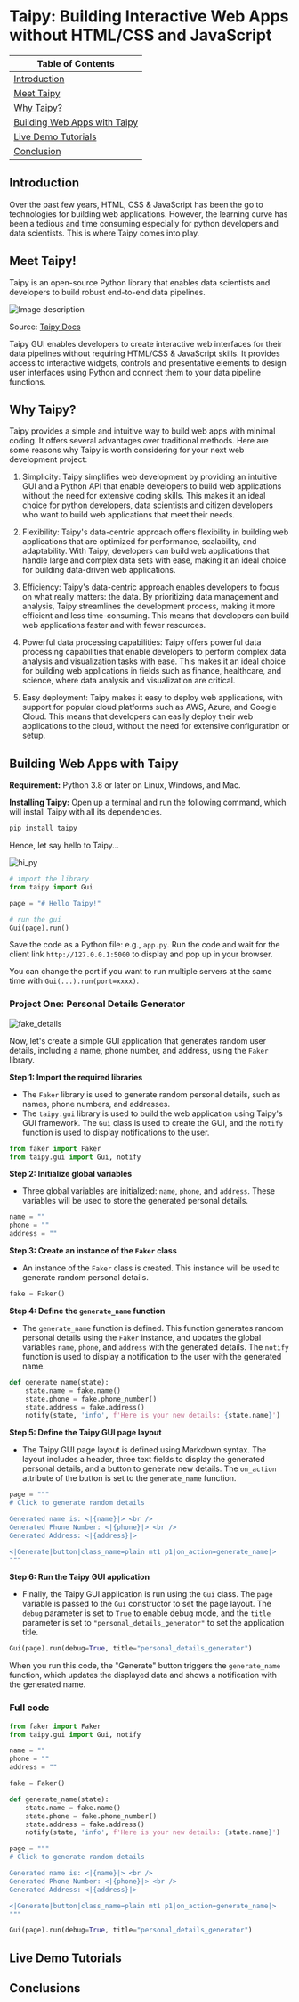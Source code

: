 # Taipy: Building Interactive Web Apps without HTML/CSS and JavaScript

| Table of Contents |
| --- |
| [Introduction](#intro) |
| [Meet Taipy](#meet)
| [Why Taipy?](#why)  |
| [Building Web Apps with Taipy](#build) |
| [Live Demo Tutorials](#example) |
| [Conclusion](#conc)|

## Introduction <a name="intro"></a>
Over the past few years, HTML, CSS & JavaScript has been the go to technologies for building web applications. However, the learning curve has been a tedious and time consuming especially for python developers and data scientists. This is where Taipy comes into play. 

## Meet Taipy! <a name="meet"></a>
Taipy is an open-source Python library that enables data scientists and developers to build robust end-to-end data pipelines.

![Image description](https://dev-to-uploads.s3.amazonaws.com/uploads/articles/k24u6ko4tkjffice6thz.gif)

Source: [Taipy Docs](https://docs.taipy.io/en/latest/)

Taipy GUI enables developers to create interactive web interfaces for their data pipelines without requiring HTML/CSS & JavaScript skills. It provides access to interactive widgets, controls and presentative elements to design user interfaces using Python and connect them to your data pipeline functions.

## Why Taipy? <a name="why"></a>
Taipy provides a simple and intuitive way to build web apps with minimal coding. It offers several advantages over traditional methods. Here are some reasons why Taipy is worth considering for your next web development project:

1. Simplicity: Taipy simplifies web development by providing an intuitive GUI and a Python API that enable developers to build web applications without the need for extensive coding skills. This makes it an ideal choice for python developers, data scientists and citizen developers who want to build web applications that meet their needs.

2. Flexibility: Taipy's data-centric approach offers flexibility in building web applications that are optimized for performance, scalability, and adaptability. With Taipy, developers can build web applications that handle large and complex data sets with ease, making it an ideal choice for building data-driven web applications.

3. Efficiency: Taipy's data-centric approach enables developers to focus on what really matters: the data. By prioritizing data management and analysis, Taipy streamlines the development process, making it more efficient and less time-consuming. This means that developers can build web applications faster and with fewer resources.

4. Powerful data processing capabilities: Taipy offers powerful data processing capabilities that enable developers to perform complex data analysis and visualization tasks with ease. This makes it an ideal choice for building web applications in fields such as finance, healthcare, and science, where data analysis and visualization are critical.

5. Easy deployment: Taipy makes it easy to deploy web applications, with support for popular cloud platforms such as AWS, Azure, and Google Cloud. This means that developers can easily deploy their web applications to the cloud, without the need for extensive configuration or setup.

## Building Web Apps with Taipy <a name="build"></a>
**Requirement:** Python 3.8 or later on Linux, Windows, and Mac. 

**Installing Taipy:** Open up a terminal and run the following command, which will install Taipy with all its dependencies.

```bash
pip install taipy
```
Hence, let say hello to Taipy...

![hi_py](https://github.com/jrshittu/build_with_taipy/assets/110542235/3667c954-c4e6-4224-b76c-0cb59bb00450)

```python
# import the library
from taipy import Gui

page = "# Hello Taipy!" 

# run the gui
Gui(page).run()
```

Save the code as a Python file: e.g., `app.py`. 
Run the code and wait for the client link `http://127.0.0.1:5000` to display and pop up in your browser. 

You can change the port if you want to run multiple servers at the same time with `Gui(...).run(port=xxxx)`.

### Project One: Personal Details Generator
![fake_details](https://github.com/jrshittu/build_with_taipy/assets/110542235/3a46224a-5d2f-47b5-ae43-c5d3ba52e222)

Now, let's create a simple GUI application that generates random user details, including a name, phone number, and address, using the `Faker` library.

**Step 1: Import the required libraries**

* The `Faker` library is used to generate random personal details, such as names, phone numbers, and addresses.
* The `taipy.gui` library is used to build the web application using Taipy's GUI framework. The `Gui` class is used to create the GUI, and the `notify` function is used to display notifications to the user.
```python
from faker import Faker
from taipy.gui import Gui, notify
```
**Step 2: Initialize global variables**

* Three global variables are initialized: `name`, `phone`, and `address`. These variables will be used to store the generated personal details.
```python
name = ""
phone = ""
address = ""
```
**Step 3: Create an instance of the `Faker` class**

* An instance of the `Faker` class is created. This instance will be used to generate random personal details.
```python
fake = Faker()
```
**Step 4: Define the `generate_name` function**

* The `generate_name` function is defined. This function generates random personal details using the `Faker` instance, and updates the global variables `name`, `phone`, and `address` with the generated details. The `notify` function is used to display a notification to the user with the generated name.
```python
def generate_name(state):
    state.name = fake.name()
    state.phone = fake.phone_number()
    state.address = fake.address()
    notify(state, 'info', f'Here is your new details: {state.name}')
```
**Step 5: Define the Taipy GUI page layout**

* The Taipy GUI page layout is defined using Markdown syntax. The layout includes a header, three text fields to display the generated personal details, and a button to generate new details. The `on_action` attribute of the button is set to the `generate_name` function.
```python
page = """
# Click to generate random details

Generated name is: <|{name}|> <br />
Generated Phone Number: <|{phone}|> <br />
Generated Address: <|{address}|>

<|Generate|button|class_name=plain mt1 p1|on_action=generate_name|>
"""
```
**Step 6: Run the Taipy GUI application**

* Finally, the Taipy GUI application is run using the `Gui` class. The `page` variable is passed to the `Gui` constructor to set the page layout. The `debug` parameter is set to `True` to enable debug mode, and the `title` parameter is set to `"personal_details_generator"` to set the application title.
```python
Gui(page).run(debug=True, title="personal_details_generator")
```

When you run this code, the "Generate" button triggers the `generate_name` function, which updates the displayed data and shows a notification with the generated name.

### Full code
```python
from faker import Faker
from taipy.gui import Gui, notify

name = ""
phone = ""
address = ""

fake = Faker()

def generate_name(state):
    state.name = fake.name()
    state.phone = fake.phone_number()
    state.address = fake.address()
    notify(state, 'info', f'Here is your new details: {state.name}')

page = """
# Click to generate random details

Generated name is: <|{name}|> <br />
Generated Phone Number: <|{phone}|> <br />
Generated Address: <|{address}|>

<|Generate|button|class_name=plain mt1 p1|on_action=generate_name|>
"""

Gui(page).run(debug=True, title="personal_details_generator")
```

## Live Demo Tutorials <a name="example"></a>

## Conclusions <a name="conc"></a>